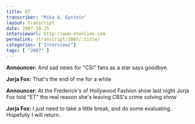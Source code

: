 ```yaml
---
title: ET
transcriber: "Mika A. Epstein"
layout: transcript
date: 2007-10-25
interviewurl: http://www.etonline.com
permalink: /transcript/2007/:title/
categories: ["Interviews"]
tags: [ "2007" ]
---
```


**Announcer:** And sad news for "CSI" fans as a star says goodbye.

**Jorja Fox:** That's the end of me for a while

**Announcer:** At the Frederick's of Hollywood Fashion show last night Jorja Fox told "ET" the real reason she's leaving CBS's crime solving show

**Jorja Fox:** I just need to take a little break, and do some evaluating. Hopefully I will return.
